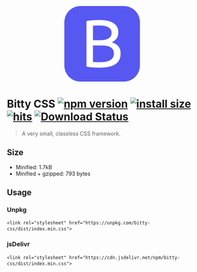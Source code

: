 <p align="center"><img src="https://raw.githubusercontent.com/Kovee98/bitty-css/develop/logo.png" width="200" /></p>

# Bitty CSS [![npm version](https://badge.fury.io/js/bitty-css.svg)](https://badge.fury.io/js/bitty-css) [![install size](https://packagephobia.now.sh/badge?p=bitty-css)](https://packagephobia.now.sh/result?p=bitty-css) [![hits](https://data.jsdelivr.com/v1/package/npm/bitty-css/badge?style=rounded)](https://www.jsdelivr.com/package/npm/bitty-css) [![Download Status](https://img.shields.io/npm/dt/bitty-css.svg)](https://www.npmjs.com/package/bitty-css)
> A very small, classless CSS framework.

## Size
- Minified: 1.7kB
- Minified + gzipped: 793 bytes

## Usage
### Unpkg
```
<link rel="stylesheet" href="https://unpkg.com/bitty-css/dist/index.min.css">
```
### jsDelivr
```
<link rel="stylesheet" href="https://cdn.jsdelivr.net/npm/bitty-css/dist/index.min.css">
```

